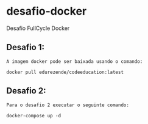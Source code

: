 # desafio-docker
Desafio FullCycle Docker

## Desafio 1:

    A imagem docker pode ser baixada usando o comando:
    
    docker pull edurezende/codeeducation:latest

## Desafio 2:
    Para o desafio 2 executar o seguinte comando:
    
    docker-compose up -d
